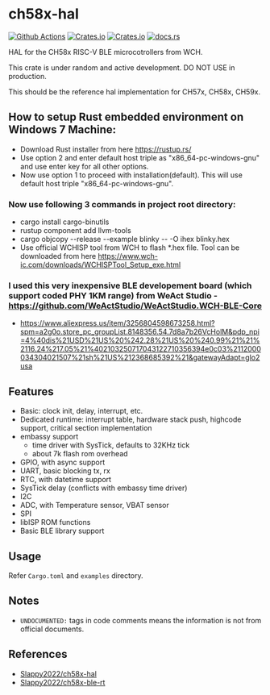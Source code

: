 # ch58x-hal

[![Github Actions][github-workflow]][homepage]
[![Crates.io][badge-license]][crates]
[![Crates.io][badge-version]][crates]
[![docs.rs][badge-docsrs]][docsrs]

[github-workflow]: https://img.shields.io/github/actions/workflow/status/ch32-rs/ch58x-hal/rust.yml?style=for-the-badge
[badge-license]: https://img.shields.io/crates/l/ch58x-hal?style=for-the-badge
[badge-version]: https://img.shields.io/crates/v/ch58x-hal?style=for-the-badge
[badge-docsrs]: https://img.shields.io/docsrs/ch58x-hal?style=for-the-badge
[crates]: https://crates.io/crates/ch58x-hal
[docsrs]: https://docs.rs/ch58x-hal
[homepage]: https://github.com/ch32-rs/ch58x-hal

HAL for the CH58x RISC-V BLE microcotrollers from WCH.

This crate is under random and active development. DO NOT USE in production.

This should be the reference hal implementation for CH57x, CH58x, CH59x.

## How to setup Rust embedded environment on Windows 7 Machine:
 - Download Rust installer from here https://rustup.rs/
 - Use option 2 and enter default host triple as "x86_64-pc-windows-gnu" and use enter key for all other options.
 - Now use option 1 to proceed with installation(default). This will use default host triple "x86_64-pc-windows-gnu".
 ###   Now use following 3 commands in project root directory:
 - cargo install cargo-binutils
 - rustup component add llvm-tools
 - cargo objcopy --release --example blinky -- -O ihex blinky.hex
 - Use official WCHISP tool from WCH to flash *.hex file. Tool can be downloaded from here https://www.wch-ic.com/downloads/WCHISPTool_Setup_exe.html
### I used this very inexpensive BLE developement board (which support coded PHY 1KM range) from WeAct Studio - https://github.com/WeActStudio/WeActStudio.WCH-BLE-Core
 - https://www.aliexpress.us/item/3256804598673258.html?spm=a2g0o.store_pc_groupList.8148356.54.7d8a7b26VcHolM&pdp_npi=4%40dis%21USD%21US%20%242.28%21US%20%240.99%21%21%2116.24%217.05%21%402103250717043122710356394e0c03%2112000034304021507%21sh%21US%212368685392%21&gatewayAdapt=glo2usa

## Features

- Basic: clock init, delay, interrupt, etc.
- Dedicated runtime: interrupt table, hardware stack push, highcode support, critical section implementation
- embassy support
  - time driver with SysTick, defaults to 32KHz tick
  - about 7k flash rom overhead
- GPIO, with async support
- UART, basic blocking tx, rx
- RTC, with datetime support
- SysTick delay (conflicts with embassy time driver)
- I2C
- ADC, with Temperature sensor, VBAT sensor
- SPI
- libISP ROM functions
- Basic BLE library support

## Usage

Refer `Cargo.toml` and `examples` directory.

## Notes

- `UNDOCUMENTED:` tags in code comments means the information is not from official documents.

## References

- [Slappy2022/ch58x-hal](https://github.com/Slappy2022/ch58x-hal)
- [Slappy2022/ch58x-ble-rt](https://github.com/Slappy2022/ch58x-ble-rt)
